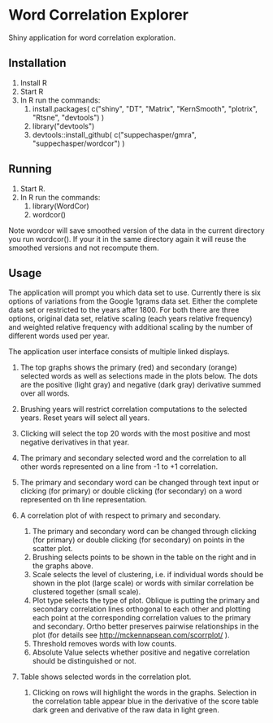 # Word Correlation Explorer
Shiny application for word correlation exploration.

## Installation ##

1. Install R
2. Start R
3. In R run the commands:
    1. install.packages( c("shiny", "DT", "Matrix", "KernSmooth", "plotrix", "Rtsne", "devtools") )
    2. library("devtools")
    3. devtools::install_github( c("suppechasper/gmra", "suppechasper/wordcor") )
     
    
## Running ##

1. Start R.
2. In R run the commands:
   1. library(WordCor)
   2. wordcor()

Note wordcor will save smoothed version of the data in the current directory
you run wordcor(). If your it in the same directory again it will reuse the
smoothed versions and not recompute them.

## Usage ##
The application will prompt you which data set to use. Currently there is six
options of variations from the Google 1grams data set. Either the complete data
set or restricted to the years after 1800. For both there are three options,
original data set, relative scaling (each years relative frequency) and
weighted relative frequency with additional scaling by the number of different
words used per year.

The application user interface consists of multiple linked displays. 

1. The top graphs shows the primary (red) and secondary (orange) selected words as well as selections made in the plots below. The dots are the positive (light gray) and negative (dark gray) derivative summed over all words. 
  1. Brushing years will restrict correlation computations to the selected years. Reset years will select all years.
  2. Clicking will select the top 20 words with the most positive and most negative derivatives in that year.

2. The primary and secondary selected word and the correlation to all other words represented on a line from -1 to +1 correlation. 
  1. The primary and secondary word can be changed through text input or clicking (for primary) or double clicking (for secondary) on a word represented on th line representation.

3. A correlation plot of with respect to primary and secondary.  
   1. The primary and secondary word can be changed through clicking (for primary) or double clicking (for secondary) on points in the scatter plot.
   2. Brushing selects points to be shown in the table on the right and in the graphs above.
   3. Scale selects the level of clustering, i.e. if individual words should be shown in the plot (large scale) or words with similar correlation be clustered together (small scale).
   4. Plot type selects the type of plot. Oblique is putting the primary and
      secondary correlation lines orthogonal to each other and plotting each
point at the corresponding correlation values to the primary and secondary.
Ortho better preserves pairwise relationships in the plot (for details see
http://mckennapsean.com/scorrplot/ ).
   5. Threshold removes words with low counts.
   6. Absolute Value selects whether positive and negative correlation should be distinguished or not.

4. Table shows selected words in the correlation plot.
   1. Clicking on rows will highlight the words in the graphs. Selection in the correlation table appear blue in the derivative of the score table dark green and derivative of the raw data in light green. 

  
